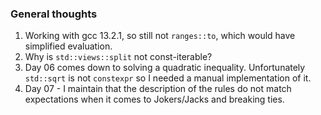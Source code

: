 ### General thoughts

1. Working with gcc 13.2.1, so still not `ranges::to`, which would have
   simplified evaluation.
2. Why is `std::views::split` not const-iterable?
3. Day 06 comes down to solving a quadratic inequality. Unfortunately
   `std::sqrt` is not `constexpr` so I needed a manual implementation of it.
4. Day 07 - I maintain that the description of the rules do not match
   expectations when it comes to Jokers/Jacks and breaking ties.
